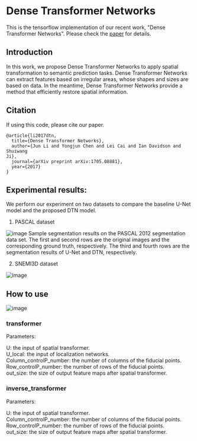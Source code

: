 # Dense Transformer Networks

This is the tensorflow implementation of our recent work, "Dense Transformer Networks". Please check the [paper](https://arxiv.org/abs/1705.08881) for details.

## Introduction

In this work, we propose Dense Transformer Networks to apply spatial transformation to semantic prediction tasks. 
Dense Transformer Networks can extract features based on irregular areas, whose shapes and sizes are based on data.
In the meantime, Dense Transformer Networks provide a method that efficiently restore spatial information.

## Citation
If using this code, please cite our paper.
```
@article{li2017dtn,
  title={Dense Transformer Networks},
  author={Jun Li and Yongjun Chen and Lei Cai and Ian Davidson and Shuiwang
Ji},
  journal={arXiv preprint arXiv:1705.08881},
  year={2017}
}
```


## Experimental results:
We perform our experiment on two datasets to compare the baseline U-Net model and the proposed DTN model.

1. PASCAL dataset

![image](https://github.com/divelab/dtn/blob/master/results/PASCALresult.png)
Sample segmentation results on the PASCAL 2012 segmentation data set. The first and
second rows are the original images and the corresponding ground truth, respectively. The third and
fourth rows are the segmentation results of U-Net and DTN, respectively.

2. SNEMI3D dataset

![image](https://github.com/divelab/dtn/blob/master/results/SNEMI3Dresult.PNG)


## How to use

![image](https://github.com/divelab/dtn/blob/master/results/architecture.PNG)

### transformer

Parameters:

U: the input of spatial transformer.  
U_local: the input of localization networks.  
Column_controlP_number: the number of columns of the fiducial points.  
Row_controlP_number: the number of rows of the fiducial points.  
out_size: the size of output feature maps after spatial transformer. 

### inverse_transformer

Parameters:

U: the input of spatial transformer.  
Column_controlP_number: the number of columns of the fiducial points.  
Row_controlP_number: the number of rows of the fiducial points.  
out_size: the size of output feature maps after spatial transformer.







